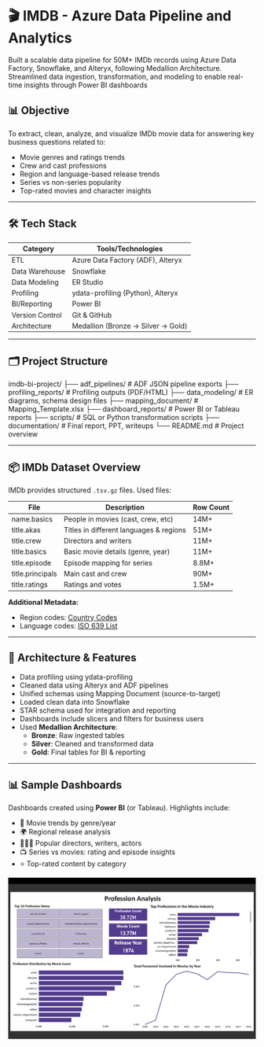 # 🎬 IMDB - Azure Data Pipeline and Analytics
Built a scalable data pipeline for 50M+ IMDb records using Azure Data Factory, Snowflake, and Alteryx, following Medallion Architecture. Streamlined data ingestion, transformation, and modeling to enable real-time insights through Power BI dashboards

## 📊 Objective

To extract, clean, analyze, and visualize IMDb movie data for answering key business questions related to:

- Movie genres and ratings trends  
- Crew and cast professions  
- Region and language-based release trends  
- Series vs non-series popularity  
- Top-rated movies and character insights

---

## 🛠️ Tech Stack

| Category        | Tools/Technologies                             |
|-----------------|------------------------------------------------|
| ETL             | Azure Data Factory (ADF), Alteryx              |
| Data Warehouse  | Snowflake                                      |
| Data Modeling   | ER Studio                                      |
| Profiling       | ydata-profiling (Python), Alteryx              |
| BI/Reporting    | Power BI                                       |
| Version Control | Git & GitHub                                   |
| Architecture    | Medallion (Bronze → Silver → Gold)             |

---

## 🗂️ Project Structure

imdb-bi-project/ ├── adf_pipelines/ # ADF JSON pipeline exports ├── profiling_reports/ # Profiling outputs (PDF/HTML) ├── data_modeling/ # ER diagrams, schema design files ├── mapping_document/ # Mapping_Template.xlsx ├── dashboard_reports/ # Power BI or Tableau reports ├── scripts/ # SQL or Python transformation scripts ├── documentation/ # Final report, PPT, writeups └── README.md # Project overview


---

## 📦 IMDb Dataset Overview

IMDb provides structured `.tsv.gz` files. Used files:

| File | Description | Row Count |
|------|-------------|-----------|
| name.basics | People in movies (cast, crew, etc) | 14M+ |
| title.akas | Titles in different languages & regions | 51M+ |
| title.crew | Directors and writers | 11M+ |
| title.basics | Basic movie details (genre, year) | 11M+ |
| title.episode | Episode mapping for series | 8.8M+ |
| title.principals | Main cast and crew | 90M+ |
| title.ratings | Ratings and votes | 1.5M+ |

**Additional Metadata:**
- Region codes: [Country Codes](https://www.iana.org/assignments/language-subtag-registry/language-subtag-registry)  
- Language codes: [ISO 639 List](https://en.wikipedia.org/wiki/List_of_ISO_639_language_codes)

---

## 🧩 Architecture & Features

- Data profiling using ydata-profiling
- Cleaned data using Alteryx and ADF pipelines  
- Unified schemas using Mapping Document (source-to-target)  
- Loaded clean data into Snowflake  
- STAR schema used for integration and reporting  
- Dashboards include slicers and filters for business users  
- Used **Medallion Architecture**:
  - **Bronze**: Raw ingested tables
  - **Silver**: Cleaned and transformed data
  - **Gold**: Final tables for BI & reporting

---

## 📊 Sample Dashboards

Dashboards created using **Power BI** (or Tableau). Highlights include:

- 🎥 Movie trends by genre/year  
- 🌍 Regional release analysis  
- 🧑‍🤝‍🧑 Popular directors, writers, actors  
- 📺 Series vs movies: rating and episode insights  
- ⭐ Top-rated content by category  

![DASH1](images/Dash1.png)




